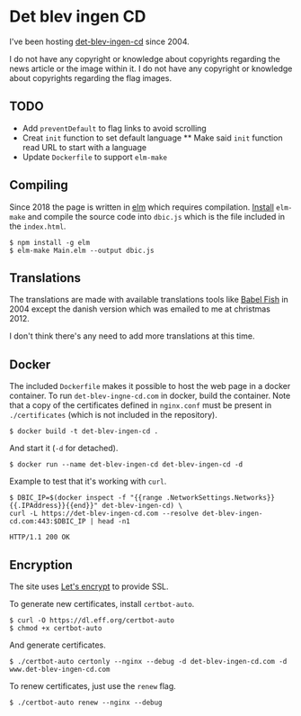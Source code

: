 # Det blev ingen CD

I've been hosting [det-blev-ingen-cd](http://det-blev-ingen-cd.com) since 2004.

I do not have any copyright or knowledge about copyrights regarding the news
article or the image within it. I do not have any copyright or knowledge about
copyrights regarding the flag images.

## TODO
* Add `preventDefault` to flag links to avoid scrolling
* Creat `init` function to set default language
** Make said `init` function read URL to start with a language
* Update `Dockerfile` to support `elm-make`

## Compiling
Since 2018 the page is written in [elm](http://elm-lang.org) which requires
compilation. [Install](https://guide.elm-lang.org/install.html) `elm-make` and
compile the source code into `dbic.js` which is the file included in the
`index.html`.

```
$ npm install -g elm
$ elm-make Main.elm --output dbic.js
```

## Translations
The translations are made with available translations tools like
[Babel Fish](https://en.wikipedia.org/wiki/Babel_Fish_(website)) in 2004 except
the danish version which was emailed to me at christmas 2012.

I don't think there's any need to add more translations at this time.

## Docker

The included `Dockerfile` makes it possible to host the web page in a docker
container. To run `det-blev-ingne-cd.com` in docker, build the container. Note
that a copy of the certificates defined in `nginx.conf` must be present in
`./certificates` (which is not included in the repository).
```
$ docker build -t det-blev-ingen-cd .
```

And start it (`-d` for detached).
```
$ docker run --name det-blev-ingen-cd det-blev-ingen-cd -d
```

Example to test that it's working with `curl`.
```
$ DBIC_IP=$(docker inspect -f "{{range .NetworkSettings.Networks}}{{.IPAddress}}{{end}}" det-blev-ingen-cd) \
curl -L https://det-blev-ingen-cd.com --resolve det-blev-ingen-cd.com:443:$DBIC_IP | head -n1

HTTP/1.1 200 OK
```

## Encryption
The site uses [Let's encrypt](https://letsencrypt.org) to provide SSL.

To generate new certificates, install `certbot-auto`.
```
$ curl -O https://dl.eff.org/certbot-auto
$ chmod +x certbot-auto
```

And generate certificates.
```
$ ./certbot-auto certonly --nginx --debug -d det-blev-ingen-cd.com -d www.det-blev-ingen-cd.com
```

To renew certificates, just use the `renew` flag.
```
$ ./certbot-auto renew --nginx --debug
```
